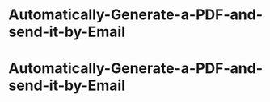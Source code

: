 # Automatically-Generate-a-PDF-and-send-it-by-Email
# Automatically-Generate-a-PDF-and-send-it-by-Email
